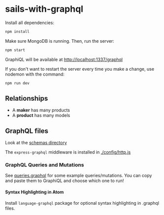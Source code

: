 # sails-with-graphql

Install all dependencies:

```sh
npm install
```

Make sure MongoDB is running. Then, run the server:

```sh
npm start
```

GraphiQL will be available at <http://localhost:1337/graphql>

If you don't want to restart the server every time you make a change, use nodemon with the command:

```sh
npm run dev
```

## Relationships

* A **maker** has many products
* A **product** has many models

## GraphQL files

Look at the [schemas directory](./schemas)

The `express-graphql` middleware is installed in [./config/http.js](./config/http.js)

### GraphQL Queries and Mutations

See [queries.graphql](queries.graphql) for some example queries/mutations. You can copy and paste them to GraphiQL and choose which one to run!

#### Syntax Highlighting in Atom

Install `language-graphql` package for optional syntax highlighting in .graphql files.
